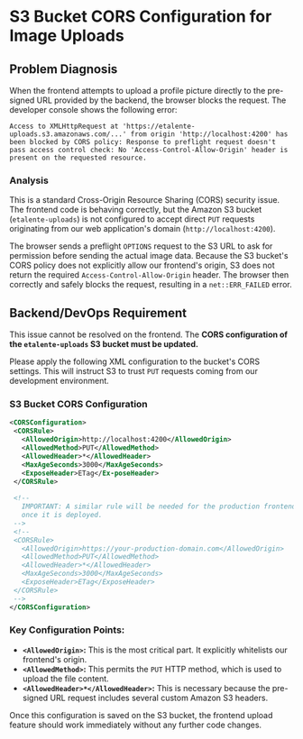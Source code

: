 # S3 Bucket CORS Configuration for Image Uploads

## Problem Diagnosis

When the frontend attempts to upload a profile picture directly to the pre-signed URL provided by the backend, the browser blocks the request. The developer console shows the following error:

`Access to XMLHttpRequest at 'https://etalente-uploads.s3.amazonaws.com/...' from origin 'http://localhost:4200' has been blocked by CORS policy: Response to preflight request doesn't pass access control check: No 'Access-Control-Allow-Origin' header is present on the requested resource.`

### Analysis

This is a standard Cross-Origin Resource Sharing (CORS) security issue. The frontend code is behaving correctly, but the Amazon S3 bucket (`etalente-uploads`) is not configured to accept direct `PUT` requests originating from our web application's domain (`http://localhost:4200`).

The browser sends a preflight `OPTIONS` request to the S3 URL to ask for permission before sending the actual image data. Because the S3 bucket's CORS policy does not explicitly allow our frontend's origin, S3 does not return the required `Access-Control-Allow-Origin` header. The browser then correctly and safely blocks the request, resulting in a `net::ERR_FAILED` error.

## Backend/DevOps Requirement

This issue cannot be resolved on the frontend. The **CORS configuration of the `etalente-uploads` S3 bucket must be updated.**

Please apply the following XML configuration to the bucket's CORS settings. This will instruct S3 to trust `PUT` requests coming from our development environment.

### S3 Bucket CORS Configuration

```xml
<CORSConfiguration>
 <CORSRule>
   <AllowedOrigin>http://localhost:4200</AllowedOrigin>
   <AllowedMethod>PUT</AllowedMethod>
   <AllowedHeader>*</AllowedHeader>
   <MaxAgeSeconds>3000</MaxAgeSeconds>
   <ExposeHeader>ETag</Ex-poseHeader>
 </CORSRule>
 
 <!-- 
   IMPORTANT: A similar rule will be needed for the production frontend domain 
   once it is deployed.
 -->
 <!--
 <CORSRule>
   <AllowedOrigin>https://your-production-domain.com</AllowedOrigin>
   <AllowedMethod>PUT</AllowedMethod>
   <AllowedHeader>*</AllowedHeader>
   <MaxAgeSeconds>3000</MaxAgeSeconds>
   <ExposeHeader>ETag</ExposeHeader>
 </CORSRule>
 -->
</CORSConfiguration>
```

### Key Configuration Points:

*   **`<AllowedOrigin>`:** This is the most critical part. It explicitly whitelists our frontend's origin.
*   **`<AllowedMethod>`:** This permits the `PUT` HTTP method, which is used to upload the file content.
*   **`<AllowedHeader>*</AllowedHeader>`:** This is necessary because the pre-signed URL request includes several custom Amazon S3 headers.

Once this configuration is saved on the S3 bucket, the frontend upload feature should work immediately without any further code changes.
